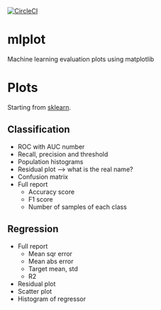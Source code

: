 [![CircleCI](https://circleci.com/gh/sbarton272/mlplot.svg?style=svg)](https://circleci.com/gh/sbarton272/mlplot)

# mlplot
Machine learning evaluation plots using matplotlib

# Plots

Starting from [sklearn](http://scikit-learn.org/stable/modules/model_evaluation.html).

## Classification

- ROC with AUC number
- Recall, precision and threshold
- Population histograms
- Residual plot --> what is the real name?
- Confusion matrix
- Full report
  - Accuracy score
  - F1 score
  - Number of samples of each class

## Regression

- Full report
  - Mean sqr error
  - Mean abs error
  - Target mean, std
  - R2
- Residual plot
- Scatter plot
- Histogram of regressor
